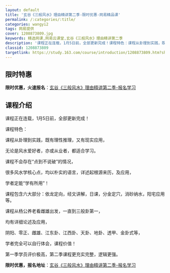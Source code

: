 ```yaml
---
layout: default
title: '玄谷《三般风水》理由精讲第二季-限时优惠-网易精品课'
permalink: /:categories/:title/
categories: wangyi2
tags: 网易提供
cover: 1208873809.jpg
keywords: 精选网课,网易云课堂,玄谷《三般风水》理由精讲第二季
description: '课程正在连载，1月5日前，全部更新完成！课程特色：课程从卦理到实践，既有理性推理，又有现实应用，无论是风水爱好者，亦或从'
classid: 1208873809
targetlink: https://study.163.com/course/introduction/1208873809.htm?share=1&shareId=1025206652&utm_campaign=share&utm_medium=iphoneShare&utm_source=&utm_u=1025206652
---
```


## 限时特惠

**限时优惠，火速报名**：[玄谷《三般风水》理由精讲第二季-报名学习](https://study.163.com/course/introduction/1208873809.htm?share=1&shareId=1025206652&utm_campaign=share&utm_medium=iphoneShare&utm_source=&utm_u=1025206652)

## 课程介绍

课程正在连载，1月5日前，全部更新完成！





课程特色：

课程从卦理到实践，既有理性推理，又有现实应用，

无论是风水爱好者，亦或从业者，都适合学习。



课程不会存在“点到不说破”的情况，

很多风水学核心点，均以朴实的语言，详述起根源来历，及应用，

学者定能“学有所用”！



课程包含六大部分：依龙定向，经文讲解，日课，分金定穴，消砂纳水，阳宅应用等。



课程从杨公养老看雌雄出发，一直到三般卦第一，

均有详细论述及应用，

阴阳、零正、雌雄、江东卦、江西卦、天卦、地卦、透甲、金卦式等，

学者完全可以自行体会，课程价值！



第一季学员评价极高，第二季课程更充实完整，逻辑更强。

**限时优惠，报名地址**：[玄谷《三般风水》理由精讲第二季-报名学习](https://study.163.com/course/introduction/1208873809.htm?share=1&shareId=1025206652&utm_campaign=share&utm_medium=iphoneShare&utm_source=&utm_u=1025206652)

